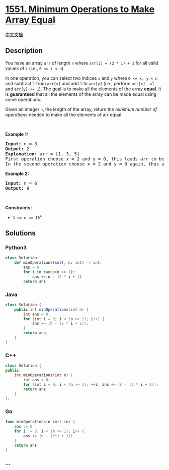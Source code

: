 # [1551. Minimum Operations to Make Array Equal](https://leetcode.com/problems/minimum-operations-to-make-array-equal)

[中文文档](/solution/1500-1599/1551.Minimum%20Operations%20to%20Make%20Array%20Equal/README.md)

## Description

<p>You have an array <code>arr</code> of length <code>n</code> where <code>arr[i] = (2 * i) + 1</code> for all valid values of <code>i</code> (i.e.,&nbsp;<code>0 &lt;= i &lt; n</code>).</p>

<p>In one operation, you can select two indices <code>x</code> and <code>y</code> where <code>0 &lt;= x, y &lt; n</code> and subtract <code>1</code> from <code>arr[x]</code> and add <code>1</code> to <code>arr[y]</code> (i.e., perform <code>arr[x] -=1 </code>and <code>arr[y] += 1</code>). The goal is to make all the elements of the array <strong>equal</strong>. It is <strong>guaranteed</strong> that all the elements of the array can be made equal using some operations.</p>

<p>Given an integer <code>n</code>, the length of the array, return <em>the minimum number of operations</em> needed to make all the elements of arr equal.</p>

<p>&nbsp;</p>
<p><strong class="example">Example 1:</strong></p>

<pre>
<strong>Input:</strong> n = 3
<strong>Output:</strong> 2
<strong>Explanation:</strong> arr = [1, 3, 5]
First operation choose x = 2 and y = 0, this leads arr to be [2, 3, 4]
In the second operation choose x = 2 and y = 0 again, thus arr = [3, 3, 3].
</pre>

<p><strong class="example">Example 2:</strong></p>

<pre>
<strong>Input:</strong> n = 6
<strong>Output:</strong> 9
</pre>

<p>&nbsp;</p>
<p><strong>Constraints:</strong></p>

<ul>
	<li><code>1 &lt;= n &lt;= 10<sup>4</sup></code></li>
</ul>

## Solutions

<!-- tabs:start -->

### **Python3**

```python
class Solution:
    def minOperations(self, n: int) -> int:
        ans = 0
        for i in range(n >> 1):
            ans += n - (2 * i + 1)
        return ans
```

### **Java**

```java
class Solution {
    public int minOperations(int n) {
        int ans = 0;
        for (int i = 0; i < (n >> 1); i++) {
            ans += (n - (2 * i + 1));
        }
        return ans;
    }
}
```

### **C++**

```cpp
class Solution {
public:
    int minOperations(int n) {
        int ans = 0;
        for (int i = 0; i < (n >> 1); ++i) ans += (n - (2 * i + 1));
        return ans;
    }
};
```

### **Go**

```go
func minOperations(n int) int {
	ans := 0
	for i := 0; i < (n >> 1); i++ {
		ans += (n - (2*i + 1))
	}
	return ans
}
```

### **...**

```

```

<!-- tabs:end -->
